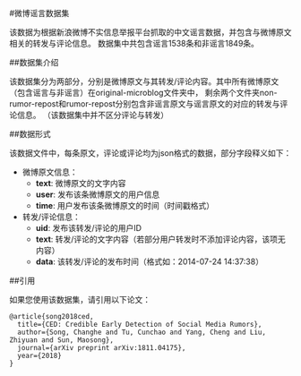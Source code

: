 
#微博谣言数据集

该数据为根据新浪微博不实信息举报平台抓取的中文谣言数据，并包含与微博原文相关的转发与评论信息。
数据集中共包含谣言1538条和非谣言1849条。

##数据集介绍

该数据集分为两部分，分别是微博原文与其转发/评论内容。其中所有微博原文（包含谣言与非谣言）在original-microblog文件夹中，
剩余两个文件夹non-rumor-repost和rumor-repost分别包含非谣言原文与谣言原文的对应的转发与评论信息。
（该数据集中并不区分评论与转发）

##数据形式

该数据文件中，每条原文，评论或评论均为json格式的数据，部分字段释义如下：

* 微博原文信息：
    *  **text**: 微博原文的文字内容
    *  **user**: 发布该条微博原文的用户信息
    *  **time**: 用户发布该条微博原文的时间（时间戳格式）
* 转发/评论信息：
    *  **uid**:  发布该转发/评论的用户ID
    *  **text**: 转发/评论的文字内容（若部分用户转发时不添加评论内容，该项无内容）
    *  **data**: 该转发/评论的发布时间（格式如：2014-07-24 14:37:38）


##引用

如果您使用该数据集，请引用以下论文：

```
@article{song2018ced,
  title={CED: Credible Early Detection of Social Media Rumors},
  author={Song, Changhe and Tu, Cunchao and Yang, Cheng and Liu, Zhiyuan and Sun, Maosong},
  journal={arXiv preprint arXiv:1811.04175},
  year={2018}
}
```